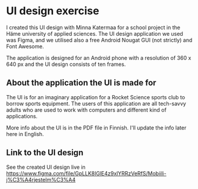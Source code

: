 # UI design exercise
I created this UI design with Minna Katermaa for a school project in the Häme university of applied sciences. The UI design application we used was Figma, and we utilised also a free Android Nougat GUI (not strictly) and Font Awesome.

The application is designed for an Android phone with a resolution of 360 x 640 px and the UI design consists of ten frames.

## About the application the UI is made for
The UI is for an imaginary application for a Rocket Science sports club to borrow sports equipment. The users of this application are all tech-savvy adults who are used to work with computers and different kind of applications. 

More info about the UI is in the PDF file in Finnish. I'll update the info later here in English.

## Link to the UI design
See the created UI design live in https://www.figma.com/file/GpLLK8IGlE4z9xlYRRzVeRfS/Mobiili-j%C3%A4rjestelm%C3%A4
